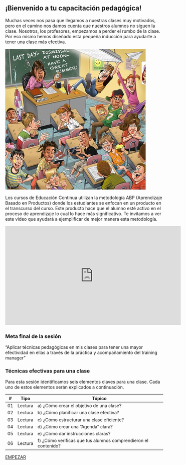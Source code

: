 
## ¡Bienvenido a tu capacitación pedagógica!


Muchas veces nos pasa que llegamos a nuestras clases muy motivados, pero en el camino nos damos cuenta que nuestros alumnos no siguen la clase. Nosotros, los profesores, empezamos a perder el rumbo de la clase. 
Por eso mismo hemos diseñado esta pequeña inducción para ayudarte a tener una clase más efectiva.
 
![Caos clase](Class_chaos.jpg)

Los cursos de Educación Continua utilizan la metodología ABP (Aprendizaje Basado en Productos) donde los estudiantes se enfocan en un producto en el transcurso del curso. Este producto hace que el alumno esté activo en el proceso de aprendizaje lo cual lo hace más significativo. 
Te invitamos a ver este video que ayudará a ejemplificar de mejor manera esta metodología.  

<iframe width="560" height="315" src="https://www.youtube.com/embed/LMCZvGesRz8" frameborder="0" allowfullscreen></iframe>

### Meta final de la sesión

“Aplicar técnicas pedagógicas en mis clases para tener una mayor efectividad en ellas a través de la práctica y acompañamiento del training manager” 

### Técnicas efectivas para una clase

Para esta sesión identificamos seis elementos claves para una clase. Cada uno de estos elementos serán explicados a continuación.

| # | Tipo | Tópico
| - | ----- | -----
| 01 | Lectura | a) ¿Cómo crear el objetivo de una clase?
| 02 | Lectura | b) ¿Cómo planificar una clase efectiva?
| 03 | Lectura | c) ¿Cómo estructurar una clase eficiente?
| 04 | Lectura | d) ¿Cómo crear una “Agenda” clara?
| 05 | Lectura | e) ¿Cómo dar instrucciones claras?
| 06 | Lectura | f) ¿Cómo verificas que tus alumnos comprendieron el contenido?


[EMPEZAR](02-creacioncontenido.md)
